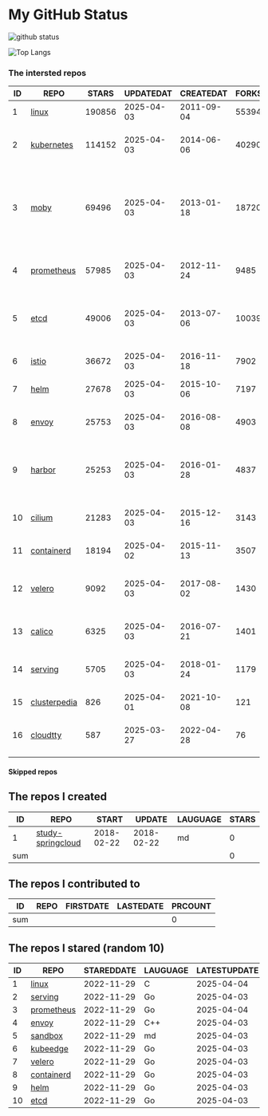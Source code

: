 # My GitHub Status

<img src="https://github-readme-stats-1.yihong0618.vercel.app/api?username=daoqingniu&show_icons=true&&&hide_title=true&count_private=true" alt="github status" />

![Top Langs](https://github-readme-stats-1.yihong0618.vercel.app/api/top-langs/?username=daoqingniu&layout=compact)

<!--START_SECTION:github_repos-->
### The intersted repos
| ID |                              REPO                               | STARS  | UPDATEDAT  | CREATEDAT  | FORKSCOUNT |                                                DESCRIPTIONS                                                |
|----|-----------------------------------------------------------------|--------|------------|------------|------------|------------------------------------------------------------------------------------------------------------|
|  1 | [linux](https://github.com/torvalds/linux)                      | 190856 | 2025-04-03 | 2011-09-04 |      55394 | Linux kernel source tree                                                                                   |
|  2 | [kubernetes](https://github.com/kubernetes/kubernetes)          | 114152 | 2025-04-03 | 2014-06-06 |      40290 | Production-Grade Container Scheduling and Management                                                       |
|  3 | [moby](https://github.com/moby/moby)                            |  69496 | 2025-04-03 | 2013-01-18 |      18720 | The Moby Project - a collaborative project for the container ecosystem to assemble container-based systems |
|  4 | [prometheus](https://github.com/prometheus/prometheus)          |  57985 | 2025-04-03 | 2012-11-24 |       9485 | The Prometheus monitoring system and time series database.                                                 |
|  5 | [etcd](https://github.com/etcd-io/etcd)                         |  49006 | 2025-04-03 | 2013-07-06 |      10039 | Distributed reliable key-value store for the most critical data of a distributed system                    |
|  6 | [istio](https://github.com/istio/istio)                         |  36672 | 2025-04-03 | 2016-11-18 |       7902 | Connect, secure, control, and observe services.                                                            |
|  7 | [helm](https://github.com/helm/helm)                            |  27678 | 2025-04-03 | 2015-10-06 |       7197 | The Kubernetes Package Manager                                                                             |
|  8 | [envoy](https://github.com/envoyproxy/envoy)                    |  25753 | 2025-04-03 | 2016-08-08 |       4903 | Cloud-native high-performance edge/middle/service proxy                                                    |
|  9 | [harbor](https://github.com/goharbor/harbor)                    |  25253 | 2025-04-03 | 2016-01-28 |       4837 | An open source trusted cloud native registry project that stores, signs, and scans content.                |
| 10 | [cilium](https://github.com/cilium/cilium)                      |  21283 | 2025-04-03 | 2015-12-16 |       3143 | eBPF-based Networking, Security, and Observability                                                         |
| 11 | [containerd](https://github.com/containerd/containerd)          |  18194 | 2025-04-02 | 2015-11-13 |       3507 | An open and reliable container runtime                                                                     |
| 12 | [velero](https://github.com/vmware-tanzu/velero)                |   9092 | 2025-04-03 | 2017-08-02 |       1430 | Backup and migrate Kubernetes applications and their persistent volumes                                    |
| 13 | [calico](https://github.com/projectcalico/calico)               |   6325 | 2025-04-03 | 2016-07-21 |       1401 | Cloud native networking and network security                                                               |
| 14 | [serving](https://github.com/knative/serving)                   |   5705 | 2025-04-03 | 2018-01-24 |       1179 | Kubernetes-based, scale-to-zero, request-driven compute                                                    |
| 15 | [clusterpedia](https://github.com/clusterpedia-io/clusterpedia) |    826 | 2025-04-01 | 2021-10-08 |        121 | The Encyclopedia of Kubernetes clusters                                                                    |
| 16 | [cloudtty](https://github.com/cloudtty/cloudtty)                |    587 | 2025-03-27 | 2022-04-28 |         76 | A Friendly Kubernetes CloudShell (Web Terminal) !                                                          |



#### Skipped repos
<!--END_SECTION:github_repos-->

<!--START_SECTION:my_github-->
## The repos I created
| ID  |                                 REPO                                 |   START    |   UPDATE   | LAUGUAGE | STARS |
|-----|----------------------------------------------------------------------|------------|------------|----------|-------|
|   1 | [study-springcloud](https://github.com/daoqingniu/study-springcloud) | 2018-02-22 | 2018-02-22 | md       |     0 |
| sum |                                                                      |            |            |          |     0 |

## The repos I contributed to
| ID  | REPO | FIRSTDATE | LASTEDATE | PRCOUNT |
|-----|------|-----------|-----------|---------|
| sum |      |           |           |       0 |

## The repos I stared (random 10)
| ID |                          REPO                          | STAREDDATE | LAUGUAGE | LATESTUPDATE |
|----|--------------------------------------------------------|------------|----------|--------------|
|  1 | [linux](https://github.com/torvalds/linux)             | 2022-11-29 | C        | 2025-04-04   |
|  2 | [serving](https://github.com/knative/serving)          | 2022-11-29 | Go       | 2025-04-03   |
|  3 | [prometheus](https://github.com/prometheus/prometheus) | 2022-11-29 | Go       | 2025-04-04   |
|  4 | [envoy](https://github.com/envoyproxy/envoy)           | 2022-11-29 | C++      | 2025-04-03   |
|  5 | [sandbox](https://github.com/cncf/sandbox)             | 2022-11-29 | md       | 2025-04-03   |
|  6 | [kubeedge](https://github.com/kubeedge/kubeedge)       | 2022-11-29 | Go       | 2025-04-03   |
|  7 | [velero](https://github.com/vmware-tanzu/velero)       | 2022-11-29 | Go       | 2025-04-03   |
|  8 | [containerd](https://github.com/containerd/containerd) | 2022-11-29 | Go       | 2025-04-03   |
|  9 | [helm](https://github.com/helm/helm)                   | 2022-11-29 | Go       | 2025-04-03   |
| 10 | [etcd](https://github.com/etcd-io/etcd)                | 2022-11-29 | Go       | 2025-04-03   |

<!--END_SECTION:my_github-->
